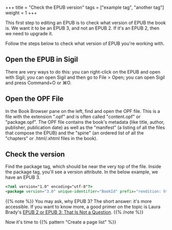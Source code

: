 +++
title = "Check the EPUB version"
tags = ["example tag", "another tag"]
weight = 1
+++

This first step to editing an EPUB is to check what version of EPUB the book is. We want it to be an EPUB 3, and not an EPUB 2. If it's an EPUB 2, then we need to upgrade it. 

Follow the steps below to check what version of EPUB you're working with.

## Open the EPUB in Sigil

There are very ways to do this: you can right-click on the EPUB and open with Sigil; you can open Sigil and then go to File > Open; you can open Sigil and press Command+O or ⌘O.

## Open the OPF File
In the Book Browser pane on the left, find and open the OPF file. This is a file with the extension ".opf" and is often called "content.opf" or "package.opf".  The OPF file contains the book's metadata (like title, author, publisher, publication date) as well as the "manifest" (a listing of all the files that compose the EPUB) and the "spine" (an ordered list of all the "chapters" or .html/.xhtml files in the book).

## Check the version
Find the package tag, which should be near the very top of the file. Inside the package tag, you'll see a version attribute. In the below example, we have an EPUB 3.

```html
<?xml version="1.0" encoding="utf-8"?>
<package version="3.0" unique-identifier="BookId" prefix="rendition: http://www.idpf.org/vocab/rendition/#" xmlns="http://www.idpf.org/2007/opf">
```

{{% note %}}
You may ask, why EPUB 3? The short answer: it's more accessible. If you want to know more, a good primer on the topic is Laura Brady's [EPUB 2 or EPUB 3: That Is Not a Question](http://epubsecrets.com/epub-2-or-epub-3-that-is-not-a-question.php).
{{% /note %}}

Now it's time to {{% pattern "Create a page list" %}}
